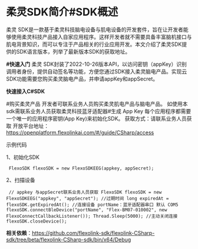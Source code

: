 
# **柔灵SDK简介#SDK概述**
柔灵 SDK是一款基于柔灵科技脑电设备与肌电设备的开发套件，旨在让开发者能够使用柔灵科技产品接入自家应用程序。这样开发者就不需要具备丰富脑机接口与肌电背景知识，而可以专注于产品相关的行业应用开发。本文介绍了柔灵SDK提供的SDK语言版本，列举了最新版本SDK的获取地址。

**#快速入门**
柔灵 SDK封装了2022-10-26版本API，以访问密钥（appKey）识别调用者身份，提供自动签名等功能，方便您通过SDK接入柔灵脑电产品。实现云SDK功能需要您购买柔灵脑电产品，并申请appKey和appSecret。


**快速接入C#SDK**

#购买柔灵产品
开发者可联系业务人员购买柔灵肌电产品与脑电产品。
如使用本sdk需联系业务人员获取柔灵科技蓝牙适配器#生成 App Key
每个应用程序都需要一个唯一的应用程序密钥(App Key)来初始化SDK。
获取方式：请联系业务人员获取
开放平台地址：https://openplatform.flexolinkai.com/#/guide/CSharp/access


示例代码


1、初始化SDK

```
 FlexoSDK flexoSDK = new FlexoSDKEEG(appkey, appSecret);
```

2、扫描设备



```
 // appkey 与appSecret联系业务人员获取 FlexoSDK flexoSDK = new FlexoSDKEEG("appkey", "appSecret"); //过期时间 long expiredAt = flexoSDK.getExpiredAt(); //连接设备 portName：蓝牙适配器串口 默认 COM5 flexoSDK.connectBleDevice("portName", "Flex-BM07-010002", new FlexoConnectCallbackListener()); Thread.Sleep(5000); //主动关闭连接 flexoSDK.closeDevice();
```

**相关依赖**：https://github.com/flexolink-sdk/flexolink-CSharp-sdk/tree/beta/flexolink-CSharp-sdk/bin/x64/Debug